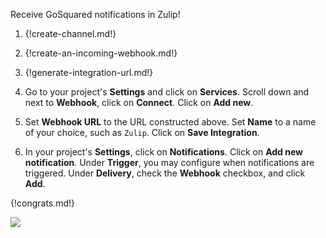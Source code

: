 Receive GoSquared notifications in Zulip!

1. {!create-channel.md!}

1. {!create-an-incoming-webhook.md!}

1. {!generate-integration-url.md!}

1. Go to your project's **Settings** and click on **Services**.
   Scroll down and next to **Webhook**, click on **Connect**. Click
   on **Add new**.

1. Set **Webhook URL** to the URL constructed above. Set **Name** to
   a name of your choice, such as `Zulip`. Click on **Save Integration**.

1. In your project's **Settings**, click on **Notifications**. Click on
   **Add new notification**. Under **Trigger**, you may configure when
   notifications are triggered. Under **Delivery**, check the **Webhook**
   checkbox, and click **Add**.

{!congrats.md!}

![](/static/images/integrations/gosquared/000.png)

